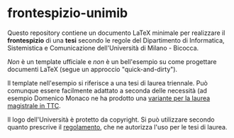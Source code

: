 # frontespizio-unimib
Questo repository contiene un documento LaTeX minimale per realizzare il **frontespizio** di una **tesi** secondo le regole del Dipartimento di Informatica, Sistemistica e Comunicazione dell'Università di Milano - Bicocca.

*Non* è un template ufficiale e *non* è un bell'esempio su come progettare documenti LaTeX (segue un approccio "quick-and-dirty").

Il template nell'esempio si riferisce a una tesi di laurea triennale. Può comunque essere facilmente adattato a seconda delle necessità (ad esempio Domenico Monaco ne ha prodotto una [variante per la laurea magistrale in TTC](https://github.com/domenicomonaco/latex-frontespizio-tesi-teoria-tecnologia-della-comunicazione-bicocca).

Il logo dell'Università è protetto da copyright. Si può utilizzare secondo quanto prescrive il [regolamento](https://www.unimib.it/sites/default/files/Allegati/regolamento.pdf), che ne autorizza l'uso per le tesi di laurea. 
